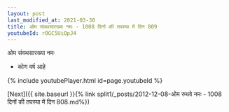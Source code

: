 ```yaml
---
layout: post
last_modified_at: 2021-03-30
title: ओम संवथसारख्या नमः - 1008 दिनों की तपस्या में दिन 809
youtubeId: rOGC5UiQpJ4
---
```

 
 
 ओम संवथसारख्या नमः  
 
 -  कोण वर्ष आहे 
 
  
 
  
 
 
 
 
 
 


{% include youtubePlayer.html id=page.youtubeId %}
 
[Next]({{ site.baseurl }}{% link  split1/_posts/2012-12-08-ओम रुथवे नमः - 1008 दिनों की तपस्या में दिन 808.md%})
 

